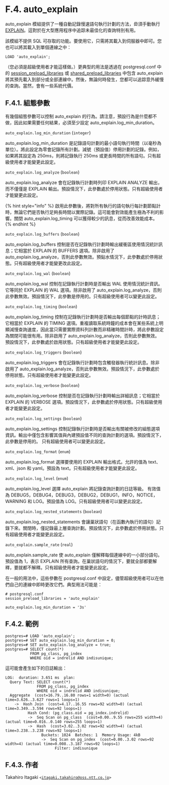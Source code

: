 # F.4. auto\_explain

auto\_explain 模組提供了一種自動記錄慢速語句執行計劃的方法，毌須手動執行 [EXPLAIN](../../reference/sql-commands/explain.md)。這對於在大型應用程序中追踪未最佳化的查詢特別有用。

該模組不提供 SQL 可存取的功能。要使用它，只需將其載入到伺服器中即可。您也可以將其載入到單個連線之中：

```
LOAD 'auto_explain';
```

（您必須是超級使用者才能這樣做。）更典型的用法是透過在 postgresql.conf 中的 [session\_preload\_libraries](../../server-administration/server-configuration/client-connection-defaults.md#session\_preload\_libraries-string) 或 [shared\_preload\_libraries](../../server-administration/server-configuration/client-connection-defaults.md#shared\_preload\_libraries-string) 中包含 auto\_explain 將其預先載入到部分或全部連線中。然後，無論何時發生，您都可以追踪意外緩慢的查詢。當然，會有一些系統代價。

## F.4.1. 組態參數

有幾個組態參數可以控制 auto\_explain 的行為。請注意，預設行為是什麼都不做，因此如果需要任何結果，必須至少設定 auto\_explain.log\_min\_duration。

`auto_explain.log_min_duration` (`integer`)

auto\_explain.log\_min\_duration 是記錄語句計劃的最小語句執行時間（以毫秒為單位）。將此設定為零會記錄所有計劃。減號（預設值）停用計劃的記錄。例如，如果將其設定為 250ms，則將記錄執行 250ms 或更長時間的所有語句。只有超級使用者才能變更此設定。

`auto_explain.log_analyze` (`boolean`)

auto\_explain.log\_analyze 會在記錄執行計劃時列印 EXPLAIN ANALYZE 輸出，而不僅僅是 EXPLAIN 輸出。預設情況下，此參數處於停用狀態。只有超級使用者才能變更此設定。

{% hint style="info" %}
啟用此參數後，將對所有執行的語句執行每計劃節點計時，無論它們是否執行足夠長時間以實際記錄。這可能會對效能產生極為不利的影響。關閉 auto\_explain.log\_timing 可以獲得較少的訊息，從而改善效能成本。
{% endhint %}

`auto_explain.log_buffers` (`boolean`)

auto\_explain.log\_buffers 控制是否在記錄執行計劃時輸出緩衝區使用情況統計訊息；它相當於 EXPLAIN 的 BUFFERS 選項。除非啟用了 auto\_explain.log\_analyze，否則此參數無效。預鉆水情況下，此參數處於停用狀態。只有超級使用者才能變更改此設定。

`auto_explain.log_wal` (`boolean`)

auto\_explain.log\_wal 控制在記錄執行計劃時是否輸出 WAL 使用情況統計資訊。它等同於 EXPLAIN 的 WAL 選項。除非啟用了 auto\_explain.log\_analyze，否則此參數無效。預設情況下，此參數是停用的。只有超級使用者可以變更此設定。

`auto_explain.log_timing` (`boolean`)

auto\_explain.log\_timing 控制在記錄執行計劃時是否輸出每個節點的計時訊息；它相當於 EXPLAIN 的 TIMING 選項。重複讀取系統時鐘的成本會在某些系統上明顯減慢查詢速度，因此當只需要實際資料列計數而非精確時間計時，將此參數設定為關閉可能很有用。除非啟用了 auto\_explain.log\_analyze，否則此參數無效。預設情況下，此參數處於啟用狀態。只有超級使用者才能變更此設定。

`auto_explain.log_triggers` (`boolean`)

auto\_explain.log\_triggers 會在記錄執行計劃時包含觸發器執行統計訊息。除非啟用了 auto\_explain.log\_analyze，否則此參數無效。預設情況下，此參數處於停用狀態。只有超級使用者才能變更此設定。

`auto_explain.log_verbose` (`boolean`)

auto\_explain.log\_verbose 控制是否在記錄執行計劃時輸出詳細訊息；它相當於 EXPLAIN 的 VERBOSE 選項。預設情況下，此參數處於停用狀態。只有超級使用者才能變更此設定。

`auto_explain.log_settings` (`boolean`)

auto\_explain.log\_settings 控制記錄執行計劃時是否輸出有關被修改的組態選項資訊。輸出中僅包含影響其值與內建預設值不同的查詢計劃的選項。預設情況下，此參數是停用的。 只有超級使用者可以變更此設定。

`auto_explain.log_format` (`enum`)

auto\_explain.log\_format 選擇要使用的 EXPLAIN 輸出格式。允許的值為 text、xml、json 和 yaml。預設為 text。只有超級使用者才能變更此設定。

`auto_explain.log_level` (`enum`)

auto\_explain.log\_level 選擇 auto\_explain 將記錄查詢計劃的日誌等級。 有效值為 DEBUG5，DEBUG4，DEBUG3，DEBUG2，DEBUG1，INFO，NOTICE，WARNING 和 LOG。預設值為 LOG。只有超級使用者可以變更此設定。

`auto_explain.log_nested_statements` (`boolean`)

auto\_explain.log\_nested\_statements 會讓巢狀語句（在函數內執行的語句）記錄下來。關閉時，僅記錄最上層查詢計劃。預設情況下，此參數處於停用狀態。只有超級使用者才能變更此設定。

`auto_explain.sample_rate` (`real`)

auto\_explain.sample\_rate 使 auto\_explain 僅解釋每個連線中的一小部分語句。預設值為 1，表示 EXPLAIN 所有查詢。在巢狀語句的情況下，要就全部都要解釋，要就都不解釋。只有超級使用者才能變更此設定。

在一般的用法中，這些參數在 postgresql.conf 中設定，儘管超級使用者可以在他們自己的連線中即時更改它們。典型用法可能是：

```
# postgresql.conf
session_preload_libraries = 'auto_explain'

auto_explain.log_min_duration = '3s'
```

## F.4.2. 範例

```
postgres=# LOAD 'auto_explain';
postgres=# SET auto_explain.log_min_duration = 0;
postgres=# SET auto_explain.log_analyze = true;
postgres=# SELECT count(*)
           FROM pg_class, pg_index
           WHERE oid = indrelid AND indisunique;
```

這可能會產生如下的日誌輸出：

```
LOG:  duration: 3.651 ms  plan:
  Query Text: SELECT count(*)
              FROM pg_class, pg_index
              WHERE oid = indrelid AND indisunique;
  Aggregate  (cost=16.79..16.80 rows=1 width=0) (actual time=3.626..3.627 rows=1 loops=1)
    ->  Hash Join  (cost=4.17..16.55 rows=92 width=0) (actual time=3.349..3.594 rows=92 loops=1)
          Hash Cond: (pg_class.oid = pg_index.indrelid)
          ->  Seq Scan on pg_class  (cost=0.00..9.55 rows=255 width=4) (actual time=0.016..0.140 rows=255 loops=1)
          ->  Hash  (cost=3.02..3.02 rows=92 width=4) (actual time=3.238..3.238 rows=92 loops=1)
                Buckets: 1024  Batches: 1  Memory Usage: 4kB
                ->  Seq Scan on pg_index  (cost=0.00..3.02 rows=92 width=4) (actual time=0.008..3.187 rows=92 loops=1)
                      Filter: indisunique
```

## F.4.3. 作者

Takahiro Itagaki `<`[`itagaki.takahiro@oss.ntt.co.jp`](mailto:itagaki.takahiro@oss.ntt.co.jp)`>`
